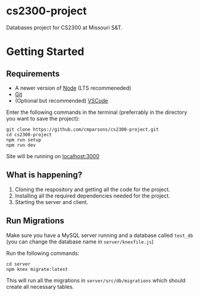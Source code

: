# cs2300-project

Databases project for CS2300 at Missouri S&T.

# Getting Started

## Requirements

* A newer version of [Node](https://nodejs.org/en/)	(LTS recommeneded)
* [Git](https://git-scm.com/)
* (Optional but recommended) [VSCode](https://code.visualstudio.com/)


Enter the following commands in the terminal (preferrably in the directory you want to save the project):

```
git clone https://github.com/cmparsons/cs2300-project.git
cd cs2300-project
npm run setup
npm run dev
```

Site will be running on [localhost:3000](localhost:3000)

## What is happening?

1. Cloning the respository and getting all the code for the project.
2. Installing all the required dependencies needed for the project.
3. Starting the server and client.

## Run Migrations

Make sure you have a MySQL server running and a database called `test_db` (you can change the database name in `server/knexfile.js`)

Run the following commands:

```
cd server
npm knex migrate:latest
```

This will run all the migrations in `server/src/db/migrations` which should create all necessary tables.
